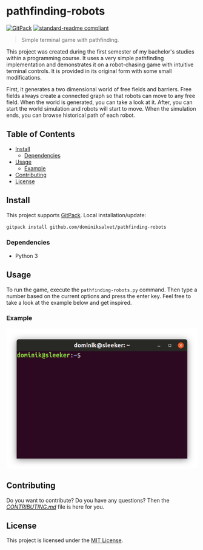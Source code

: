 # pathfinding-robots

[![GitPack](https://img.shields.io/badge/-GitPack-571997)](https://github.com/dominiksalvet/gitpack)
[![standard-readme compliant](https://img.shields.io/badge/readme_style-standard-brightgreen.svg)](https://github.com/RichardLitt/standard-readme)

> Simple terminal game with pathfinding.

This project was created during the first semester of my bachelor's studies within a programming course. It uses a very simple pathfinding implementation and demonstrates it on a robot-chasing game with intuitive terminal controls. It is provided in its original form with some small modifications.

First, it generates a two dimensional world of free fields and barriers. Free fields always create a connected graph so that robots can move to any free field. When the world is generated, you can take a look at it. After, you can start the world simulation and robots will start to move. When the simulation ends, you can browse historical path of each robot.

## Table of Contents

* [Install](#install)
  * [Dependencies](#dependencies)
* [Usage](#usage)
  * [Example](#example)
* [Contributing](#contributing)
* [License](#license)

## Install

This project supports [GitPack](https://github.com/dominiksalvet/gitpack). Local installation/update:

```sh
gitpack install github.com/dominiksalvet/pathfinding-robots
```

### Dependencies

* Python 3

## Usage

To run the game, execute the `pathfinding-robots.py` command. Then type a number based on the current options and press the enter key. Feel free to take a look at the example below and get inspired.

### Example

<p align="center">
    <img src="img/example.gif" alt="pathfinding-robots example">
</p>

## Contributing

Do you want to contribute? Do you have any questions? Then the [*CONTRIBUTING.md*](CONTRIBUTING.md) file is here for you.

## License

This project is licensed under the [MIT License](LICENSE).
